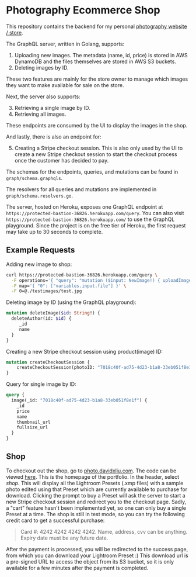 # Photography Ecommerce Shop

This repository contains the backend for my personal [photography website / store](https://photo.davidxliu.com/).

The GraphQL server, written in Golang, supports:
1. Uploading new images. The metadata (name, id, price) is stored in AWS DynamoDB and the files themselves are stored in AWS S3 buckets.
2. Deleting images by ID.

These two features are mainly for the store owner to manage which images they want to make available for sale on the store.

Next, the server also supports:

3. Retrieving a single image by ID.
4. Retrieving all images.

These endpoints are consumed by the UI to display the images in the shop.

And lastly, there is also an endpoint for:

5. Creating a Stripe checkout session. This is also only used by the UI to create a new Stripe checkout session to start the checkout process once the customer has decided to pay.

The schemas for the endpoints, queries, and mutations can be found in `graph/schema.graphqls`.

The resolvers for all queries and mutations are implemented in `graph/schema.resolvers.go`.

The server, hosted on Heroku, exposes one GraphQL endpoint at `https://protected-bastion-36826.herokuapp.com/query`. 
You can also visit `https://protected-bastion-36826.herokuapp.com/` to use the GraphQL playground. Since the project is on the free tier of Heroku, the first request may take up to 30 seconds to complete.

## Example Requests 
Adding new image to shop:
```bash
curl https://protected-bastion-36826.herokuapp.com/query \
  -F operations='{ "query": "mutation ($input: NewImage!) { uploadImage(input: $input) { _id, name, price }}", "variables": { "input": {"name": "test.jpg", "price": 1, "file": null } } }' \
  -F map='{ "0": ["variables.input.file"] }' \
  -F 0=@./testimages/test.jpg
```

Deleting image by ID (using the GraphQL playground):
```graphql
mutation deleteImage($id: String!) {
  deleteAuthor(id: $id) {
     _id
     name
  }
}
```

Creating a new Stripe checkout session using product(image) ID:
```graphql
mutation createCheckoutSession {
    createCheckoutSession(photoID: "7018c40f-ad75-4d23-b1a8-33eb051f8e1f")
}
```

Query for single image by ID:
```graphql
query {
  image(_id: "7018c40f-ad75-4d23-b1a8-33eb051f8e1f") {
    _id
    price	
    name
    thumbnail_url
    fullsize_url
  }
}
```

## Shop
To checkout out the shop, go to [photo.davidxliu.com](https://www.photo.davidxliu.com). The code can be viewed [here](https://github.com/xngln/photo-store-client). This is the homepage of the portfolio. In the header, select *shop*.
This will display all the Lightroom Presets (.xmp files) with a sample photo edited using that Preset which are currently available to purchase for download. 
Clicking the prompt to buy a Preset will ask the server to start a new Stripe checkout session and redirect you to the checkout page. 
Sadly, a "cart" feature hasn't been implemented yet, so one can only buy a single Preset at a time. The shop is still in test mode, so you can try 
the following credit card to get a successful purchase:

> Card #: 4242 4242 4242 4242. Name, address, cvv can be anything. Expiry date must be any future date. 

After the payment is processed, you will be redirected to the success page, from which you can download your Lightroom Preset :) 
This download url is a pre-signed URL to access the object from its S3 bucket, so it is only available for a few minutes after the payment is completed. 
